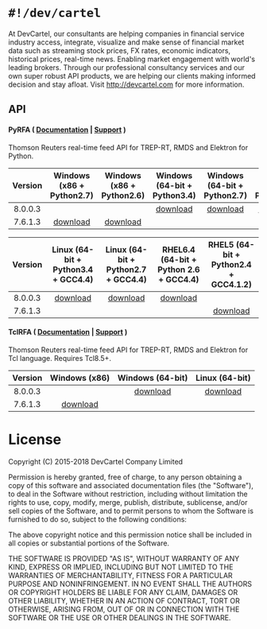`#!/dev/cartel`
===============
At DevCartel, our consultants are helping companies in financial service industry access, integrate, visualize and make sense of financial market data such as streaming stock prices, FX rates, economic indicators, historical prices, real-time news. Enabling market engagement with world's leading brokers. Through our professional consultancy services and our own super robust API products, we are helping our clients making informed decision and stay afloat. Visit http://devcartel.com for more information.

## API

#### PyRFA ( [Documentation](https://github.com/devcartel/api/blob/master/pyrfa/README.md#table-of-contents) |  [Support](https://github.com/devcartel/api/issues) )
Thomson Reuters real-time feed API for TREP-RT, RMDS and Elektron for Python.  

| Version | Windows (x86 + Python2.7) | Windows (x86 + Python2.6) | Windows (64-bit + Python3.4)| Windows (64-bit + Python2.7) | Windows (64-bit + Python2.6) |
|:-:|:-:|:-:|:-:|:-:|:-:|
| 8.0.0.3 | |  | [download](https://github.com/devcartel/api/releases/download/pyrfa8.0.0.3/pyrfa8.0.0.3-win32-x86_64-py34.zip) |  [download](https://github.com/devcartel/api/releases/download/pyrfa8.0.0.3/pyrfa8.0.0.3-win32-x86_64-py27.zip) | [download](https://github.com/devcartel/api/releases/download/pyrfa8.0.0.3/pyrfa8.0.0.3-win32-x86_64-py26.zip)  |
|  7.6.1.3 | [download](https://github.com/devcartel/api/releases/download/pyrfa7.6.1.3/pyrfa7.6.1.3-win32-x86-py27.zip)| [download](https://github.com/devcartel/api/releases/download/pyrfa7.6.1.3/pyrfa7.6.1.3-win32-x86-py26.zip) |   |  |  |

| Version | Linux (64-bit + Python3.4 + GCC4.4) | Linux (64-bit + Python2.7 + GCC4.4) | RHEL6.4 (64-bit + Python 2.6 + GCC4.4) | RHEL5 (64-bit + Python2.4 + GCC4.1.2)  |
|:-:|:-:|:-:|:-:|:-:|
| 8.0.0.3 | [download](https://github.com/devcartel/api/releases/download/pyrfa8.0.0.3/pyrfa8.0.0.3-linux-x86_64-py34.zip) | [download](https://github.com/devcartel/api/releases/download/pyrfa8.0.0.3/pyrfa8.0.0.3-linux-x86_64-py27.zip) | [download](https://github.com/devcartel/api/releases/download/pyrfa8.0.0.3/pyrfa8.0.0.3-rhel64-gcc447-x86_64-py26.zip) |   |
| 7.6.1.3 |   |   |   | [download](https://github.com/devcartel/api/releases/download/pyrfa7.6.1.3/pyrfa7.6.1.3-rhel5-gcc412-x86_64-py24.zip) |


#### TclRFA ( [Documentation](https://github.com/devcartel/api/blob/master/tclrfa/README.md#table-of-contents) |  [Support](https://github.com/devcartel/api/issues) )
Thomson Reuters real-time feed API for TREP-RT, RMDS and Elektron for Tcl language. Requires Tcl8.5+.

| Version | Windows (x86) | Windows (64-bit) | Linux (64-bit) |
|:-:|:-:|:-:|:-:|
| 8.0.0.3  |   | [download](https://github.com/devcartel/api/releases/download/tclrfa8.0.0.3/tclrfa8.0.0.3-win32-ix86_64.zip)  | [download](https://github.com/devcartel/api/releases/download/tclrfa8.0.0.3/tclrfa8.0.0.3-linux-x86_64.zip) |
| 7.6.1.3 | [download](https://github.com/devcartel/api/releases/download/tclrfa7.6.1.3/tclrfa7.6.1.3-win32-ix86.zip)  |   |   |

License
=======
Copyright (C) 2015-2018 DevCartel Company Limited

Permission is hereby granted, free of charge, to any person obtaining a copy of this software and associated documentation files (the "Software"), to deal in the Software without restriction, including without limitation the rights to use, copy, modify, merge, publish, distribute, sublicense, and/or sell copies of the Software, and to permit persons to whom the Software is furnished to do so, subject to the following conditions:

The above copyright notice and this permission notice shall be included in all copies or substantial portions of the Software.

THE SOFTWARE IS PROVIDED "AS IS", WITHOUT WARRANTY OF ANY KIND, EXPRESS OR IMPLIED, INCLUDING BUT NOT LIMITED TO THE WARRANTIES OF MERCHANTABILITY, FITNESS FOR A PARTICULAR PURPOSE AND NONINFRINGEMENT. IN NO EVENT SHALL THE AUTHORS OR COPYRIGHT HOLDERS BE LIABLE FOR ANY CLAIM, DAMAGES OR OTHER LIABILITY, WHETHER IN AN ACTION OF CONTRACT, TORT OR OTHERWISE, ARISING FROM, OUT OF OR IN CONNECTION WITH THE SOFTWARE OR THE USE OR OTHER DEALINGS IN THE SOFTWARE.
